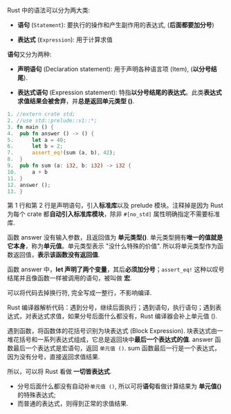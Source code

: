 
Rust 中的语法可以分为两大类: 

* **语句** (`Statement`): 要执行的操作和产生副作用的表达式, (**后面都要加分号**)

* **表达式** (`Expression`): 用于计算求值

**语句**又分为两种:

* **声明语句** (Declaration statement): 用于声明各种语言项 (Item), (**以分号结尾**).

* **表达式语句** (Expression statement): 特指**以分号结尾的表达式**。此类**表达式求值结果会被舍弃**，并**总是返回单元类型 ()**.

```rust
1. //extern crate std;
2. //use std::prelude::v1::*;
3. fn main () {
4. 	pub fn answer () -> () {
5. 		let a = 40;
6. 		let b = 2;
7. 		assert_eq!(sum (a, b), 42);
8. 	}
9. 	pub fn sum (a: i32, b: i32) -> i32 {
10.	 	a + b
11.	}
12.	answer ();
13. }
```

第 1 行和第 2 行是声明语句，引入**标准库**以及 prelude 模块。注释掉是因为 Rust 为每个 crate 都**自动引入标准库模块**，除非 `#[no_std]` 属性明确指定不需要标准库.

函数 answer 没有输入参数，且返回值为 **单元类型()**. 单元类型拥有**唯一的值就是它本身**，称为**单元值**。单元类型表示 "没什么特殊的价值". 所以将单元类型作为函数返回值，**表示该函数没有返回值**.

函数 answer 中，**let 声明了两个变量**，其后**必须加分号**；`assert_eq!` 这种以叹号结尾并且像函数一样被调用的语句，被叫做 **宏**.

可以将代码去掉换行符, 完全写成一整行，不影响编译.

Rust 编译器解析代码：遇到分号，继续后面执行；遇到语句，执行语句；遇到表达式，对表达式求值，如果分号后面什么都没有，Rust 编译器会补上单元值 ().

遇到函数，将函数体的花括号识别为块表达式 (Block Expression). 块表达式由一堆花括号和一系列表达式组成，它总是返回块中**最后一个表达式的值**. answer 函数最后一个表达式是宏语句，返回 `单元值 ()`. sum 函数最后一行是一个表达式，因为没有分号，直接返回求值结果.

所以，可以将 Rust 看做 **一切皆表达式**. 
* 分号后面什么都没有自动补`单元值 ()`, 所以可将**语句**看做计算结果为 **单元值()** 的特殊表达式;
* 而普通的表达式，则得到正常的求值结果.




